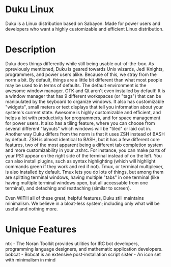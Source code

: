 Duku Linux
==========
Duku is a Linux distribution based on Sabayon. Made for power users and developers who want a highly customizable and efficient Linux distribution.

Description
===========
Duku does things differently while still being usable out-of-the-box. As ppreviously mentioned, Duku is geared towards Unix wizards, Jedi Knights, programmers, and power users alike. Because of this, we stray from the norm a bit.
By default, things are a little bit different than what most people may be used to in terms of defaults. The default environment is the awesome window manager. GTK and Qt aren't even installed by default! It is a window manager that has 9 different workspaces (or "tags") that can be manipulated by the keyboard to organize windows. It also has customizable "widgets", small meters or text displays that tell you information about your system's current state.
Awesome is highly customizable and efficient, and helps a lot with productivity for programmers, and for space management for power users. It also has a tiling feature, where you can choose from several different "layouts" which windows will be "tiled" or laid out in.
Another way Duku differs from the norm is that it uses ZSH instead of BASH by default. ZSH is almost identical to BASH, but it has a few different core features, two of the most apparent being a different tab completion system and more customizability in your .zshrc. For instance, you can make parts of your PS1 appear on the right side of the terminal instead of on the left. You can also install plugins, such as syntax highlighting (which will highlight commands green if they work and red if not).
Tmux, or terminal multiplexer, is also installed by default. Tmux lets you do lots of things, but among them are splitting terminal windows, having multiple "tabs" in one terminal (like having multiple terminal windows open, but all accessable from one terminal), and detaching and reattaching (similar to screen).

Even WITH all of these great, helpful features, Duku still maintains minimalism. We believe in a bloat-less system; including only what will be useful and nothing more.

Unique Features
===============
ntk - The Noran Toolkit provides utilities for IRC bot developers, programming language designers, and mathematic application developers.
bobcat - Bobcat is an extensive post-installation script
sister - An icon set with minimalism in mind

